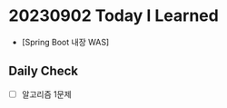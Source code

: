 # 20230902 Today I Learned
- [Spring Boot 내장 WAS] [](../../Project/springboot_WAS.md)

## Daily Check
- [ ] 알고리즘 1문제